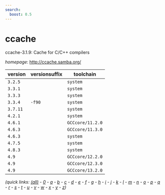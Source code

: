 ```yaml
---
search:
  boost: 0.5
---
```

# ccache

ccache-3.1.9: Cache for C/C++ compilers

*homepage*: <http://ccache.samba.org/>

version | versionsuffix | toolchain
--------|---------------|----------
``3.2.5`` |  | ``system``
``3.3.1`` |  | ``system``
``3.3.3`` |  | ``system``
``3.3.4`` | ``-f90`` | ``system``
``3.7.11`` |  | ``system``
``4.2.1`` |  | ``system``
``4.6.1`` |  | ``GCCcore/11.2.0``
``4.6.3`` |  | ``GCCcore/11.3.0``
``4.6.3`` |  | ``system``
``4.7.5`` |  | ``system``
``4.8.3`` |  | ``system``
``4.9`` |  | ``GCCcore/12.2.0``
``4.9`` |  | ``GCCcore/12.3.0``
``4.9`` |  | ``GCCcore/13.2.0``


*(quick links: [(all)](../index.md) - [0](../0/index.md) - [a](../a/index.md) - [b](../b/index.md) - [c](../c/index.md) - [d](../d/index.md) - [e](../e/index.md) - [f](../f/index.md) - [g](../g/index.md) - [h](../h/index.md) - [i](../i/index.md) - [j](../j/index.md) - [k](../k/index.md) - [l](../l/index.md) - [m](../m/index.md) - [n](../n/index.md) - [o](../o/index.md) - [p](../p/index.md) - [q](../q/index.md) - [r](../r/index.md) - [s](../s/index.md) - [t](../t/index.md) - [u](../u/index.md) - [v](../v/index.md) - [w](../w/index.md) - [x](../x/index.md) - [y](../y/index.md) - [z](../z/index.md))*

